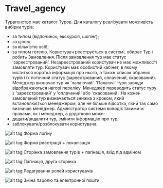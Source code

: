 # Travel_agency
Турагенство має каталог Туров. Для каталогу реалізувати можливість вибірки турів:
- за типом (відпочинок, екскурсія, шопінг);
- за ціною;
- за кількістю осіб;
- за типом готелю.
Користувач реєструється в системі, обирає Тур і робить Замовлення. Після замовлення тур має статус 'зареєстрований'.
Незареєстрований користувач не має можливості замовляти тур.
Користувач має особистий кабінет, в якому міститься коротка інформація про нього, а також список обраних турів і їх поточний статус (зареєстрований, сплачений, скасований).
Менеджер визначає тур як 'палаючий'. 'Палаючі' тури завжди відображаються нагорі переліку. Менеджер переводить статус туру з 'зареєстрований' у 'оплачений' або 'скасований'. 
На кожен замовлений тур визначається знижка з кроком, який встановлюється менеджером, але не більше відсотка, який так само визначає менеджер.
Адміністратор системи володіє такими ж правами, як і менеджер, а додатково може:
- додати/видалити тур, змінити інформацію про тур;
- заблокувати/розблокувати користувача.

![alt tag](https://github.com/RomanSulymka/Travel_agency_final_task/blob/master/%D0%97%D0%BD%D1%96%D0%BC%D0%BE%D0%BA%20%D0%B5%D0%BA%D1%80%D0%B0%D0%BD%D0%B0%202020-10-10%20224027.png )
Форма логіну

![alt tag](https://github.com/RomanSulymka/Travel_agency_final_task/blob/master/%D0%97%D0%BD%D1%96%D0%BC%D0%BE%D0%BA%20%D0%B5%D0%BA%D1%80%D0%B0%D0%BD%D0%B0%202020-10-10%20224456.png )
Форма реєстрації + локалізація

![alt tag](https://github.com/RomanSulymka/Travel_agency_final_task/blob/master/%D0%97%D0%BD%D1%96%D0%BC%D0%BE%D0%BA%20%D0%B5%D0%BA%D1%80%D0%B0%D0%BD%D0%B0%202020-10-10%20224751.png )
Сторінка замовлення турів + пагінація, вхід під адміном


![alt tag](https://github.com/RomanSulymka/Travel_agency_final_task/blob/master/%D0%97%D0%BD%D1%96%D0%BC%D0%BE%D0%BA%20%D0%B5%D0%BA%D1%80%D0%B0%D0%BD%D0%B0%202020-10-10%20225211.png.png )
Пагінація, друга сторінка

![alt tag](https://github.com/RomanSulymka/Travel_agency_final_task/blob/master/%D0%97%D0%BD%D1%96%D0%BC%D0%BE%D0%BA%20%D0%B5%D0%BA%D1%80%D0%B0%D0%BD%D0%B0%202020-10-10%20225401.png )
Редагування ролей користувачів

![alt tag](https://github.com/RomanSulymka/Travel_agency_final_task/blob/master/%D0%97%D0%BD%D1%96%D0%BC%D0%BE%D0%BA%20%D0%B5%D0%BA%D1%80%D0%B0%D0%BD%D0%B0%202020-10-10%20225610.png )
Зміна паролю та електронної пошти
